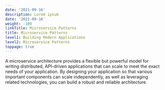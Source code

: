 ```yaml
---
date: '2021-09-16'
description: Lorem ipsum
date: '2021-09-16'
weight: -100
linkTitle: Microservice Patterns
title: Microservice Patterns
level1: Building Modern Applications
level2: Microservice Patterns
toppage: true
---
```


A microservice architecture provides a flexible but powerful model for writing distributed, API-driven applications that can scale to meet the exact needs of your application. By designing your application so that various important components can scale independently, as well as leveraging related technologies, you can build a robust and reliable architecture. 